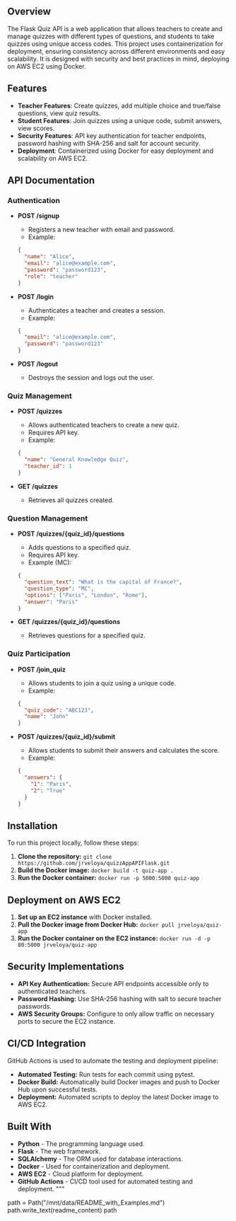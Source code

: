 ## Overview

The Flask Quiz API is a web application that allows teachers to create and manage quizzes with different types of questions, and students to take quizzes using unique access codes. This project uses containerization for deployment, ensuring consistency across different environments and easy scalability. It is designed with security and best practices in mind, deploying on AWS EC2 using Docker.

## Features

- **Teacher Features**: Create quizzes, add multiple choice and true/false questions, view quiz results.
- **Student Features**: Join quizzes using a unique code, submit answers, view scores.
- **Security Features**: API key authentication for teacher endpoints, password hashing with SHA-256 and salt for account security.
- **Deployment**: Containerized using Docker for easy deployment and scalability on AWS EC2.

## API Documentation

### Authentication

- **POST /signup**
    - Registers a new teacher with email and password.
    - Example:
    ```json
    {
      "name": "Alice",
      "email": "alice@example.com",
      "password": "password123",
      "role": "teacher"
    }
    ```

- **POST /login**
    - Authenticates a teacher and creates a session.
    - Example:
    ```json
    {
      "email": "alice@example.com",
      "password": "password123"
    }
    ```

- **POST /logout**
    - Destroys the session and logs out the user.

### Quiz Management

- **POST /quizzes**
    - Allows authenticated teachers to create a new quiz.
    - Requires API key.
    - Example:
    ```json
    {
      "name": "General Knowledge Quiz",
      "teacher_id": 1
    }
    ```

- **GET /quizzes**
    - Retrieves all quizzes created.

### Question Management

- **POST /quizzes/{quiz_id}/questions**
    - Adds questions to a specified quiz.
    - Requires API key.
    - Example (MC):
    ```json
    {
      "question_text": "What is the capital of France?",
      "question_type": "MC",
      "options": ["Paris", "London", "Rome"],
      "answer": "Paris"
    }
    ```

- **GET /quizzes/{quiz_id}/questions**
    - Retrieves questions for a specified quiz.

### Quiz Participation

- **POST /join_quiz**
    - Allows students to join a quiz using a unique code.
    - Example:
    ```json
    {
      "quiz_code": "ABC123",
      "name": "John"
    }
    ```

- **POST /quizzes/{quiz_id}/submit**
    - Allows students to submit their answers and calculates the score.
    - Example:
    ```json
    {
      "answers": {
        "1": "Paris",
        "2": "True"
      }
    }
    ```

## Installation

To run this project locally, follow these steps:

1. **Clone the repository:**
`git clone https://github.com/jrveloya/quizzAppAPIFlask.git`
2. **Build the Docker image:**
`docker build -t quiz-app .`
3. **Run the Docker container:**
`docker run -p 5000:5000 quiz-app`

## Deployment on AWS EC2

1. **Set up an EC2 instance** with Docker installed.
2. **Pull the Docker image from Docker Hub:**
`docker pull jrveloya/quiz-app`
3. **Run the Docker container on the EC2 instance:**
`docker run -d -p 80:5000 jrveloya/quiz-app`

## Security Implementations

- **API Key Authentication:** Secure API endpoints accessible only to authenticated teachers.
- **Password Hashing:** Use SHA-256 hashing with salt to secure teacher passwords.
- **AWS Security Groups:** Configure to only allow traffic on necessary ports to secure the EC2 instance.

## CI/CD Integration

GitHub Actions is used to automate the testing and deployment pipeline:
- **Automated Testing:** Run tests for each commit using pytest.
- **Docker Build:** Automatically build Docker images and push to Docker Hub upon successful tests.
- **Deployment:** Automated scripts to deploy the latest Docker image to AWS EC2.

## Built With

- **Python** - The programming language used.
- **Flask** - The web framework.
- **SQLAlchemy** - The ORM used for database interactions.
- **Docker** - Used for containerization and deployment.
- **AWS EC2** - Cloud platform for deployment.
- **GitHub Actions** - CI/CD tool used for automated testing and deployment.
"""

path = Path("/mnt/data/README_with_Examples.md")
path.write_text(readme_content)
path
